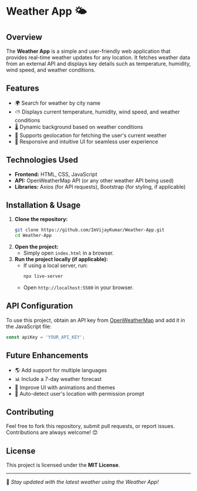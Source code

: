# Weather App 🌤️

## Overview
The **Weather App** is a simple and user-friendly web application that provides real-time weather updates for any location. It fetches weather data from an external API and displays key details such as temperature, humidity, wind speed, and weather conditions.

## Features
- 🌍 Search for weather by city name
- ⛅ Displays current temperature, humidity, wind speed, and weather conditions
- 🌡️ Dynamic background based on weather conditions
- 📍 Supports geolocation for fetching the user's current weather
- 🎨 Responsive and intuitive UI for seamless user experience

## Technologies Used
- **Frontend:** HTML, CSS, JavaScript
- **API:** OpenWeatherMap API (or any other weather API being used)
- **Libraries:** Axios (for API requests), Bootstrap (for styling, if applicable)

## Installation & Usage
1. **Clone the repository:**
   ```bash
   git clone https://github.com/ImVijayKumar/Weather-App.git
   cd Weather-App
   ```
2. **Open the project:**
   - Simply open `index.html` in a browser.
3. **Run the project locally (if applicable):**
   - If using a local server, run:
     ```bash
     npx live-server
     ```
   - Open `http://localhost:5500` in your browser.

## API Configuration
To use this project, obtain an API key from [OpenWeatherMap](https://openweathermap.org/api) and add it in the JavaScript file:
```javascript
const apiKey = 'YOUR_API_KEY';
```

## Future Enhancements
- 🌎 Add support for multiple languages
- 📊 Include a 7-day weather forecast
- 🎨 Improve UI with animations and themes
- 📍 Auto-detect user's location with permission prompt

## Contributing
Feel free to fork this repository, submit pull requests, or report issues. Contributions are always welcome! 😊

## License
This project is licensed under the **MIT License**.

---
🚀 *Stay updated with the latest weather using the Weather App!*
